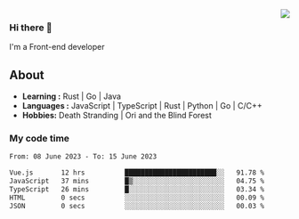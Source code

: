 <img align='right' src="https://github-readme-stats.vercel.app/api?username=strugglebak&show_icons=true">

### Hi there 👋

I'm a Front-end developer

## About

-  **Learning :** Rust | Go | Java
-  **Languages :** JavaScript | TypeScript | Rust | Python | Go | C/C++
-  **Hobbies:** Death Stranding | Ori and the Blind Forest

### My code time

<!--START_SECTION:waka-->

```txt
From: 08 June 2023 - To: 15 June 2023

Vue.js       12 hrs          ███████████████████████░░   91.78 %
JavaScript   37 mins         █▒░░░░░░░░░░░░░░░░░░░░░░░   04.75 %
TypeScript   26 mins         █░░░░░░░░░░░░░░░░░░░░░░░░   03.34 %
HTML         0 secs          ░░░░░░░░░░░░░░░░░░░░░░░░░   00.09 %
JSON         0 secs          ░░░░░░░░░░░░░░░░░░░░░░░░░   00.03 %
```

<!--END_SECTION:waka-->
